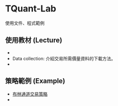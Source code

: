 # TQuant-Lab
使用文件、程式範例

## 使用教材 (Lecture)
*
* Data collection: 介紹交易所需價量資料的下載方法。
*
## 策略範例 (Example)
* [布林通道交易策略](https://www.tejwin.com/wp-admin/post.php?post=15388&action=edit)
*

